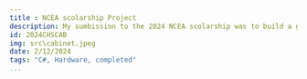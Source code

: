 ```yaml
---
title : NCEA scolarship Project
description: My sumbission to the 2024 NCEA scolarship was to build a game cabinet to advertise the Cashmere high school digitech department
id: 2024CHSCAB
img: src\cabinet.jpeg
date: 2/12/2024
tags: "C#, Hardware, completed"
...
```

